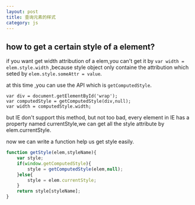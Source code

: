 ```yaml
---
layout: post
title: 查询元素的样式
category: js
---
```



## how to get a certain style of a element?

if you want get width attribution of a elem,you can't get it by `var width = elem.style.width` ,because style object only containe the attribution which seted by `elem.style.someAttr = value`.

at this time ,you can use  the API which is `getComputedStyle`.

```
var div = document.getElementById('wrap');
var computedStyle = getComputedStyle(div,null);
var width = computedStyle.width;
```

but IE don't support this method, but not too bad, every element in IE has a property named currentStyle,we can get all the style attribute by elem.currentStyle.

now we can write a function help us get style easily.

```javascript
function getStyle(elem,styleName){
	var style;
	if(window.getComputedStyle){
		style = getComputedStyle(elem,null);
	}else{
		style = elem.currentStyle;
	}
	return style[styleName];
}
```
